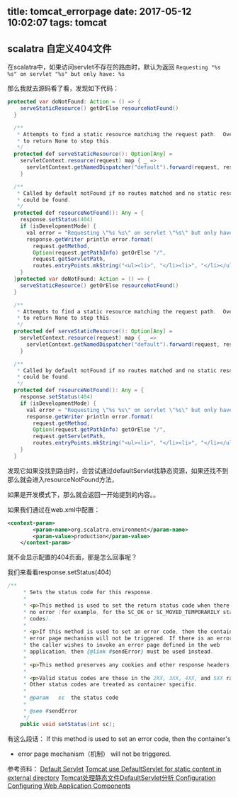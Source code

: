title: tomcat_errorpage
date: 2017-05-12 10:02:07
tags: tomcat
---


## scalatra 自定义404文件

在scalatra中，如果访问servlet不存在的路由时，默认为返回
`Requesting "%s %s" on servlet "%s" but only have: %s`

那么我就去源码看了看，发现如下代码：

```java
protected var doNotFound: Action = () => {
    serveStaticResource() getOrElse resourceNotFound()
  }

  /**
   * Attempts to find a static resource matching the request path.  Override
   * to return None to stop this.
   */
  protected def serveStaticResource(): Option[Any] =
    servletContext.resource(request) map { _ =>
      servletContext.getNamedDispatcher("default").forward(request, response)
    }

  /**
   * Called by default notFound if no routes matched and no static resource
   * could be found.
   */
  protected def resourceNotFound(): Any = {
    response.setStatus(404)
    if (isDevelopmentMode) {
      val error = "Requesting \"%s %s\" on servlet \"%s\" but only have: %s"
      response.getWriter println error.format(
        request.getMethod,
        Option(request.getPathInfo) getOrElse "/",
        request.getServletPath,
        routes.entryPoints.mkString("<ul><li>", "</li><li>", "</li></ul>"))
    }
  }protected var doNotFound: Action = () => {
    serveStaticResource() getOrElse resourceNotFound()
  }

  /**
   * Attempts to find a static resource matching the request path.  Override
   * to return None to stop this.
   */
  protected def serveStaticResource(): Option[Any] =
    servletContext.resource(request) map { _ =>
      servletContext.getNamedDispatcher("default").forward(request, response)
    }

  /**
   * Called by default notFound if no routes matched and no static resource
   * could be found.
   */
  protected def resourceNotFound(): Any = {
    response.setStatus(404)
    if (isDevelopmentMode) {
      val error = "Requesting \"%s %s\" on servlet \"%s\" but only have: %s"
      response.getWriter println error.format(
        request.getMethod,
        Option(request.getPathInfo) getOrElse "/",
        request.getServletPath,
        routes.entryPoints.mkString("<ul><li>", "</li><li>", "</li></ul>"))
    }
  }
```
发现它如果没找到路由时，会尝试通过defaultServlet找静态资源，如果还找不到那么就会进入resourceNotFound方法，

如果是开发模式下，那么就会返回一开始提到的内容。。

如果我们通过在web.xml中配置：
```xml
<context-param>
        <param-name>org.scalatra.environment</param-name>
        <param-value>production</param-value>
    </context-param>
```

就不会显示配置的404页面，那是怎么回事呢？

我们来看看response.setStatus(404)

```java
/**
     * Sets the status code for this response.
     *
     * <p>This method is used to set the return status code when there is
     * no error (for example, for the SC_OK or SC_MOVED_TEMPORARILY status
     * codes).
     *
     * <p>If this method is used to set an error code, then the container's
     * error page mechanism will not be triggered. If there is an error and
     * the caller wishes to invoke an error page defined in the web
     * application, then {@link #sendError} must be used instead.
     *
     * <p>This method preserves any cookies and other response headers.
     *
     * <p>Valid status codes are those in the 2XX, 3XX, 4XX, and 5XX ranges.
     * Other status codes are treated as container specific.
     *
     * @param	sc	the status code
     *
     * @see #sendError
     */
    public void setStatus(int sc);
```

有这么段话：
If this method is used to set an error code, then the container's
* error page mechanism（机制） will not be triggered.

参考资料：
[Default Servlet](http://tomcat.apache.org/tomcat-4.1-doc/catalina/funcspecs/fs-default.html)
[Tomcat use DefaultServlet for static content in external directory](http://stackoverflow.com/questions/32337999/tomcat-use-defaultservlet-for-static-content-in-external-directory)
[Tomcat处理静态文件DefaultServlet分析 ](http://blog.csdn.net/husan_3/article/details/23792517)
[Configuration](http://scalatra.org/guides/2.3/deployment/configuration.html)
[Configuring Web Application Components](https://docs.oracle.com/cd/E13222_01/wls/docs81/webapp/components.html)
